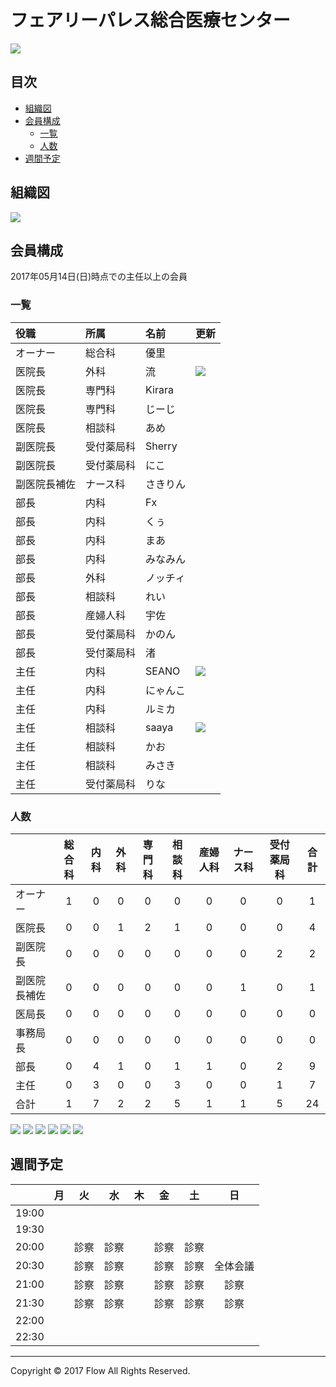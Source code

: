 # フェアリーパレス総合医療センター
<img src="https://github.com/fairy00000/organization/blob/master/image/Fairy.png">

## 目次
* [組織図](https://github.com/fairy00000/organization#組織図)
* [会員構成](https://github.com/fairy00000/organization#会員構成)
  * [一覧](https://github.com/fairy00000/organization#一覧)
  * [人数](https://github.com/fairy00000/organization#人数)
* [週間予定](https://github.com/fairy00000/organization#週間予定)

## 組織図
<img src="https://github.com/fairy00000/organization/blob/master/image/%E7%B5%84%E7%B9%94%E5%9B%B3.png">

## 会員構成

2017年05月14日(日)時点での主任以上の会員

### 一覧

|役職|所属|名前|更新|
|:-----|:-----|:-----|:-----|
|オーナー|総合科|優里||
|医院長|外科|流|<img src="https://github.com/fairy00000/organization/blob/master/image/new.gif">|
|医院長|専門科|Kirara||
|医院長|専門科|じーじ||
|医院長|相談科|あめ||
|副医院長|受付薬局科|Sherry||
|副医院長|受付薬局科|にこ||
|副医院長補佐|ナース科|さきりん||
|部長|内科|Fx||
|部長|内科|くぅ||
|部長|内科|まあ||
|部長|内科|みなみん||
|部長|外科|ノッチィ||
|部長|相談科|れい||
|部長|産婦人科|宇佐||
|部長|受付薬局科|かのん||
|部長|受付薬局科|渚||
|主任|内科|SEANO|<img src="https://github.com/fairy00000/organization/blob/master/image/new.gif">|
|主任|内科|にゃんこ||
|主任|内科|ルミカ||
|主任|相談科|saaya|<img src="https://github.com/fairy00000/organization/blob/master/image/new.gif">|
|主任|相談科|かお||
|主任|相談科|みさき||
|主任|受付薬局科|りな||

### 人数

||総合科|内科|外科|専門科|相談科|産婦人科|ナース科|受付薬局科|合計|
|:--|:---:|:---:|:---:|:---:|:---:|:---:|:---:|:---:|:---:|
|オーナー|1|0|0|0|0|0|0|0|1|
|医院長|0|0|1|2|1|0|0|0|4|
|副医院長|0|0|0|0|0|0|0|2|2|
|副医院長補佐|0|0|0|0|0|0|1|0|1|
|医局長|0|0|0|0|0|0|0|0|0|
|事務局長|0|0|0|0|0|0|0|0|0|
|部長|0|4|1|0|1|1|0|2|9|
|主任|0|3|0|0|3|0|0|1|7|
|合計|1|7|2|2|5|1|1|5|24|

<img src="https://github.com/fairy00000/organization/blob/master/image/Member.png">

<img src="https://github.com/fairy00000/organization/blob/master/image/DepartmentManeger.png">

<img src="https://github.com/fairy00000/organization/blob/master/image/Position.png">

<img src="https://github.com/fairy00000/organization/blob/master/image/AllPie.png">

<img src="https://github.com/fairy00000/organization/blob/master/image/CadrePie.png">

<img src="https://github.com/fairy00000/organization/blob/master/image/RegularPie.png">

## 週間予定

||月|火|水|木|金|土|日|
|:--|:---:|:---:|:---:|:---:|:---:|:---:|:---:|
|19:00| | | | | | | |
|19:30| | | | | | | |
|20:00| |診察|診察| |診察|診察| |
|20:30| |診察|診察| |診察|診察|全体会議|
|21:00| |診察|診察| |診察|診察|診察|
|21:30| |診察|診察| |診察|診察|診察|
|22:00| | | | | | | |
|22:30| | | | | | | |

-----

Copyright © 2017 Flow All Rights Reserved.

